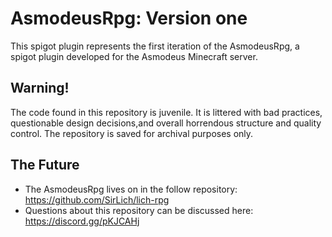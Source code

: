 # AsmodeusRpg: Version one  
This spigot plugin represents the first iteration of the AsmodeusRpg, a spigot plugin developed for the Asmodeus Minecraft server. 

## Warning!
The code found in this repository is juvenile. It is littered with bad practices, questionable design decisions,and overall horrendous structure and quality control. The repository is saved for archival purposes only.

## The Future 
 - The AsmodeusRpg lives on in the follow repository: https://github.com/SirLich/lich-rpg
 - Questions about this repository can be discussed here: https://discord.gg/pKJCAHj

